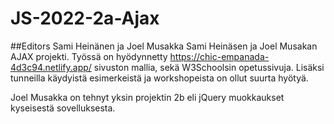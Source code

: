 # JS-2022-2a-Ajax

##Editors
Sami Heinänen ja Joel Musakka
Sami Heinäsen ja Joel Musakan AJAX projekti. Työssä on hyödynnetty https://chic-empanada-4d3c94.netlify.app/ sivuston mallia, sekä W3Schoolsin opetussivuja.
Lisäksi tunneilla käydyistä esimerkeistä ja workshopeista on ollut suurta hyötyä.

Joel Musakka on tehnyt yksin projektin 2b eli jQuery muokkaukset kyseisestä sovelluksesta.

